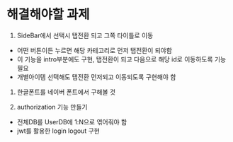 # 해결해야할 과제

1. SideBar에서 선택시 탭전환 되고 그쪽 타이틀로 이동

- 어떤 버튼이든 누르면 해당 카테고리로 먼저 탭전환이 되야함
- 이 기능을 intro부분에도 구현, 탭전환이 되고 다음으로 해당 id로 이동하도록 기능 필요
- 개별아이템 선택해도 탭전환 먼저되고 이동되도록 구현해야 함

1. 한글폰트를 네이버 폰트에서 구해볼 것

1. authorization 기능 만들기

- 전체DB를 UserDB에 1:N으로 엮어줘야 함
- jwt를 활용한 login logout 구현
